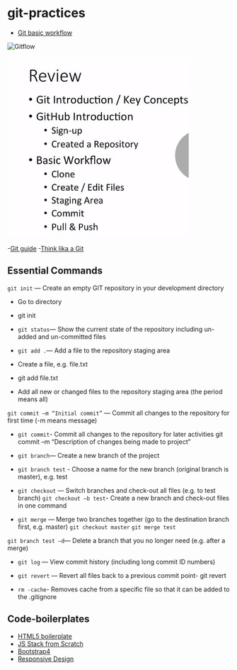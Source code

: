 # git-practices
- [Git basic workflow](https://cleventy.com/que-es-git-flow-y-como-funciona/#:~:text=Es%20ah%C3%AD%20donde%20entra%20en,a%20los%20lanzamientos%20del%20proyecto.)

![Gitflow]()

![Git practices](https://github.com/dianavile/git-practices/blob/main/Git-Github.JPG)

-[Git guide](https://rogerdudler.github.io/git-guide/index.es.html)
-[Think lika a Git](http://think-like-a-git.net/)

## Essential Commands

 ```git init``` — Create an empty GIT repository in your development directory
-  Go to directory
-  git init

- ```git status```— Show the current state of the repository including un-added and un-committed files

- ```git add .```— Add a file to the repository staging area
-  Create a file, e.g. file.txt
- git add file.txt
- Add all new or changed files to the repository staging area (the period means all)

```git commit –m “Initial commit”``` — Commit all changes to the repository for first time (-m means message)

- ```git commit```- Commit all changes to the repository for later activities
git commit –m “Description of changes being made to project”

- ```git branch```— Create a new branch of the project
- ```git branch test``` - Choose a name for the new branch (original branch is master), e.g. test

- ```git checkout``` — Switch branches and check-out all files (e.g. to test branch)
```git checkout –b test```- Create a new branch and check-out files in one command

- ```git merge``` — Merge two branches together (go to the destination branch first, e.g. master)
```git checkout master```
```git merge test```

```git branch test –d```— Delete a branch that you no longer need (e.g. after a merge)

- ```git log``` — View commit history (including long commit ID numbers)

- ```git revert``` — Revert all files back to a previous commit point-  git revert <long commit ID from the log command>
  
- ```rm -cache```- Removes cache from a specific file so that it can be added to the .gitignore

## Code-boilerplates
- [HTML5 boilerplate](https://github.com/h5bp/html5-boilerplate/blob/v4.3.0/doc/TOC.md)
- [JS Stack from Scratch](https://github.com/verekia/js-stack-from-scratch)
- [Bootstrap4](https://getbootstrap.com/docs/4.5/getting-started/introduction/)
- [Responsive Design](https://github.com/verekia/initializr-template)

